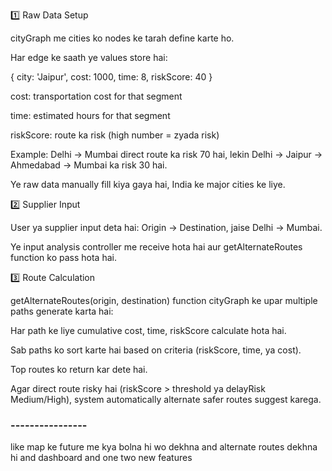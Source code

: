 1️⃣ Raw Data Setup

cityGraph me cities ko nodes ke tarah define karte ho.

Har edge ke saath ye values store hai:

{ city: 'Jaipur', cost: 1000, time: 8, riskScore: 40 }


cost: transportation cost for that segment

time: estimated hours for that segment

riskScore: route ka risk (high number = zyada risk)

Example: Delhi → Mumbai direct route ka risk 70 hai, lekin Delhi → Jaipur → Ahmedabad → Mumbai ka risk 30 hai.

Ye raw data manually fill kiya gaya hai, India ke major cities ke liye.

2️⃣ Supplier Input

User ya supplier input deta hai: Origin → Destination, jaise Delhi → Mumbai.

Ye input analysis controller me receive hota hai aur getAlternateRoutes function ko pass hota hai.

3️⃣ Route Calculation

getAlternateRoutes(origin, destination) function cityGraph ke upar multiple paths generate karta hai:

Har path ke liye cumulative cost, time, riskScore calculate hota hai.

Sab paths ko sort karte hai based on criteria (riskScore, time, ya cost).

Top routes ko return kar dete hai.

Agar direct route risky hai (riskScore > threshold ya delayRisk Medium/High), system automatically alternate safer routes suggest karega.


### ----------------
like map ke future me kya bolna hi wo dekhna 
and 
alternate routes dekhna hi 
and dashboard 
and one two new features 